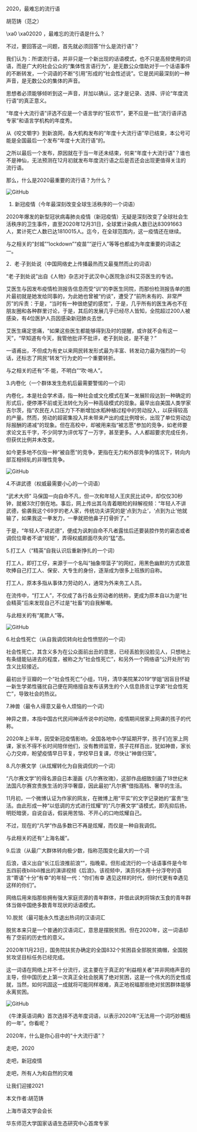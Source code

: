 2020，最难忘的流行语

胡范铸（范之）

\xa0 \xa02020 ，最难忘的流行语是什么？

不过，要回答这一问题，首先就必须回答“什么是流行语”？

我们认为：所谓流行语，并非只是一个新出现的话语模式，也不只是高频使用的词语，而是广大的社会公众的“集体性言语行为”，是无数公众借助对于一个话语事件的不断转发，一个词语的不断“引用”形成的“社会性述说”。它是民间最深刻的一种声音，是无数公众的集体的声音。

思想者必须能够倾听到这一声音，并加以确认，这才是记录、选择、评论“年度流行语”的真正意义。

“年度十大流行语”评选不应是一个语言学的“狂欢节”，更不应是一批“流行语评选专家”和语言学机构的年度秀。

从《咬文嚼字》到新浪网，各大机构发布的“年度十大流行语”早已结束，本公号可能是全国最后一个发布“年度十大流行语”的。

之所以最后一个发布，原因就在于当一年还未结束，何来“年度十大流行语”？谁也不是神仙，无法预测在12月初就发布年度流行语之后是否还会出现更值得关注的流行语。

那么，什么是2020最重要的流行语？为什么？

![GitHub](https://chinadigitaltimes.net/chinese/files/2021/01/post-660967-5fef0ef0c66c4.)

1. 新冠疫情（今年最深刻改变全球生活秩序的一个词语）

2020年爆发的新型冠状病毒肺炎疫情（新冠疫情）无疑是深刻改变了全球社会生活秩序的卫生事件，直至2020年12月31日，全球累计染病人数已达83091663人，累计死亡人数已达1810015人。迄今，在全球范围内，这一疫情还在继续。

与之相关的“封城”“lockdown”“疫苗”“逆行人”等等也都成为年度重要的词语之一。

2．老·子到处说（中国网络史上传播最热而又最戛然而止的词语）

“老·子到处说”出自《人物》杂志对于武汉中心医院急诊科艾芬医生的专访。

艾医生与因发布疫情检测报告信息而受“训”的李医生同院，而那份检测报告单的图片最初就是她发给同事的，为此她也曾被“约谈”，遭受了“前所未有的、非常严厉”的斥责：于是，“当时有一种很绝望的感觉”，于是，几乎所有的医生再也不在朋友圈和各种群里讨论，于是，其后的发展几乎已经尽人皆知，全院超过200人被感染，有4位医护人员因感染新冠肺炎去世。

艾医生痛定思痛，“如果这些医生都能够得到及时的提醒，或许就不会有这一天”，“早知道有今天，我管他批评不批评，老子到处说，是不是？”

一语甫出，不但成为有史以来网民转发形式最为丰富、转发动力最为强烈的一句话，还标志了网民“转发”行为史的一个重要转折。

与之相关的还有“不·能，不明白”“吹·哨人”。

3.内卷化（一个群体发生危机后最需要警惕的一个词）

内卷化，本是社会学术语，指一种社会或文化模式在某一发展阶段达到一种确定的形式后，便停滞不前或无法转化为另一种高级模式的现象。最早出自美国人类学家吉尔茨，指“农民在人口压力下不断增加水稻种植过程中的劳动投入，以获得较高的产量。然而，劳动的超密集投入并未带来产出的成比例增长，出现了单位劳动边际报酬的递减“的现象。但在高校中，却被用来指“被志愿”参加的竞争，如老师要求论文五千字，不少同学为评优写了一万字，甚至更多。人人都超要求完成任务，但获优比例并未改变。

如今更多地不仅指一种“被自愿”的竞争，更指在无力和外部竞争的情况下，转向内部互相倾轧的非理性竞争。

![GitHub](https://chinadigitaltimes.net/chinese/files/2021/01/post-660967-5fef0e7ad661a.)

4.不讲武德（权威最需要小心的一个词语）

“武术大师” 马保国一向自命不凡，但一次和年轻人王庆民比试中，却仅仅30秒钟，就被3次打倒在地。事后，网上传出其乌青着眼睑的辩解视频：“年轻人不讲武德，偷袭我这个69岁的老人家，传统功夫讲究的是‘点到为止’，‘点到为止’他就输了，如果我这一拳发力，一拳就把他鼻子打骨折了。”

于是，“年轻人不讲武德”，便成为讽刺自命不凡者露怯后还要装腔作势的窘态或者调侃位卑者不谙“规矩”，弄得权威颜面尽失的“猛”态。

5.打工人（“精英”自我认识后重新挣扎的一个词）

打工人，即打工仔，来源于一个名叫“抽象带篮子”的网红，用黑色幽默的方式故意吹捧自己打工人、保安、大专生的身份，逐渐成为很多上班族的自称。

打工人，原本多指从事体力劳动的人，通常为外来务工人员。

在流传中，“打工人”，不仅成了各行各业劳动者的统称，更成为原本自以为是“社会精英”后来发现自己不过是“社畜”的自我解嘲。

与此相关的有“尾款人”等。

![GitHub](https://chinadigitaltimes.net/chinese/files/2021/01/post-660967-5fef0e7d2f56b.)

6.社会性死亡（从自我调侃转向社会性愤怒的一个词）

社会性死亡，其含义多为在公众面前出丑的意思，已经丢脸到没脸见人，只想地上有条缝能钻进去的程度，被称之为“社会性死亡”，和另外一个网络语“公开处刑”的含义比较接近。

最初出于豆瓣的一个“社会性死亡”小组，11月，清华美院某2019“学姐”因盲目怀疑一新生学弟性骚扰自己便在网络擅自发布该男生的个人信息扬言让学弟“社会性死亡”，导致社会的热议。

7.神兽（最令人得意又最令人烦恼的一个词）

神异之兽，本指中国古代民间神话传说中的动物，疫情期间居家上网课的孩子的代称。

2020年上半年，因受新冠疫情影响，全国各地中小学延期开学，孩子们在家上网课，家长不得不长时间陪伴他们，没有教师监管，孩子花样百出，犹如神兽，家长心力交瘁，盼望疫情早日平复，学校早日复课，尽快让“神兽归笼”。

8.凡尔赛文学（从炫耀转化为自我调侃的一个词）

“凡尔赛文学”的得名源自日本漫画《凡尔赛玫瑰》，这部作品细致刻画了18世纪末法国凡尔赛宫贵族生活的浮华奢靡，因此最初“凡尔赛”借指高档、奢华的生活。

11月初，一个微博认证为作家的网友，在微博上用“平实”的文字记录她的“富贵”生活。由此形成一种“以低调的方式进行炫耀”的“凡尔赛文学”语模式，即先抑后扬，明贬暗褒，自说自话，假装用苦恼、不开心的口吻炫耀自己。

不过，现在的“凡学”作品多数已不再是炫耀，而仅是一种自我调侃。

与此相关的还有“上海名媛”。

9.后浪（从最广大群体转向极少数，指称范围变化最大的一个词

后浪，语义出自“长江后浪推前浪””，指晚辈。但形成流行的一个话语事件是今年五四前夜bilibili推出的演讲视频《后浪》。该视频中，演员何冰用十分浮夸的语言“寄语”十分“有幸”的年轻一代：“你们有幸 遇见这样的时代，但时代更有幸遇见这样的你们”。

网络后用来指那些拥有强大家庭资源的青年群体，并借此讽刺将锦衣玉食的青年群体当做中国绝多数青年现状的话语模式。

10.脱贫（最可能永久性退出热词的汉语词汇

脱贫本来只是一个普通的汉语词汇，意思是摆脱贫困。但在2020年，这一词语却有了空前的历史性的意义。

2020年11月23日，国务院扶贫办确定的全国832个贫困县全部脱贫摘帽，全国脱贫攻坚目标任务已经完成。

这一词语在网络上并不十分流行，这主要在于真正的“利益相关者”并非网络声音的主导，但中国历史上第一次真正全社会脱离了绝对贫困，这是一个伟大的历史性成就，当然，如何巩固这一成就将可能同样艰难，真正地祝福那些绝对贫困群体能够永离贫困。

![GitHub](https://chinadigitaltimes.net/chinese/files/2021/01/post-660967-5fef0e7ec7627.)

《牛津英语词典》首次选择不选年度词语，以表示2020年“无法用一个词巧妙概括的一年”。你看呢？

2020年，什么是你心目中的“十大流行语”？

走吧，2020

走吧，新冠疫情

走吧，所有人为和自然的灾难

让我们迎接2021

本文作者:胡范铸

上海市语文学会会长

华东师范大学国家话语生态研究中心首席专家

